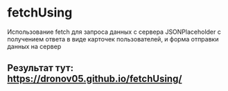 # fetchUsing

Использование fetch для запроса данных с сервера JSONPlaceholder с получением ответа в виде карточек пользователей, и форма отправки данных на сервер

## Результат тут: https://dronov05.github.io/fetchUsing/
